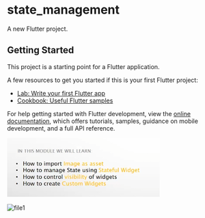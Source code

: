 # state_management

A new Flutter project.

## Getting Started

This project is a starting point for a Flutter application.

A few resources to get you started if this is your first Flutter project:

- [Lab: Write your first Flutter app](https://docs.flutter.dev/get-started/codelab)
- [Cookbook: Useful Flutter samples](https://docs.flutter.dev/cookbook)

For help getting started with Flutter development, view the
[online documentation](https://docs.flutter.dev/), which offers tutorials,
samples, guidance on mobile development, and a full API reference.

![img.png](img.png)


<img width="300" alt="file1" src="https://github.com/PaponAhasan/MEGAROLL-APP-using-Flutter/assets/59710234/8db4deb0-096b-4dc0-b8fa-3405693a9962">

